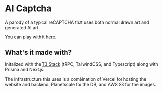 # AI Captcha

A parody of a typical reCAPTCHA that uses both normal drawn art and generated AI art. 

You can play with it [here.](https://ai-image-guesser.vercel.app/)

## What's it made with?

Initalized with the [T3 Stack](https://create.t3.gg/) (tRPC, TailwindCSS, and Typescript) along with Prisma and Next.js.

The infrastructure this uses is a combination of Vercel for hosting the website and backend, Planetscale for the DB, and AWS S3 for the images. 
